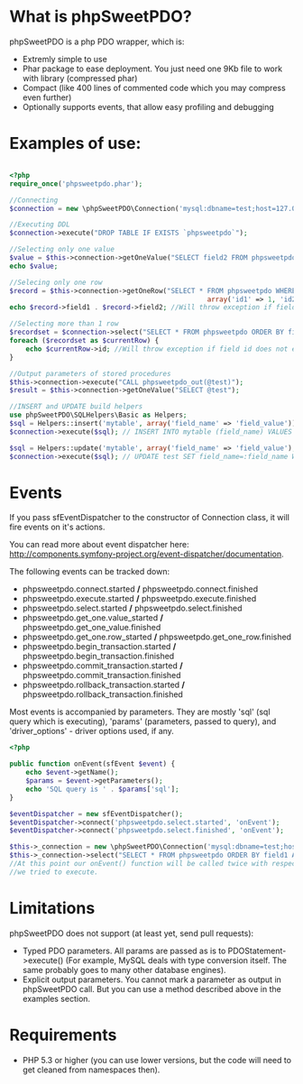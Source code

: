 What is phpSweetPDO?
=======================================

phpSweetPDO is a php PDO wrapper, which is:

*   Extremly simple to use
*   Phar package to ease deployment. You just need one 9Kb file to work with library (compressed phar)
*   Compact (like 400 lines of commented code which you may compress even further)
*   Optionally supports events, that allow easy profiling and debugging

Examples of use:
=======================================

```php

<?php
require_once('phpsweetpdo.phar');

//Connecting
$connection = new \phpSweetPDO\Connection('mysql:dbname=test;host=127.0.0.1', 'root', 'password');

//Executing DDL
$connection->execute("DROP TABLE IF EXISTS `phpsweetpdo`");

//Selecting only one value
$value = $this->connection->getOneValue("SELECT field2 FROM phpsweetpdo WHERE id=? AND field2 <> ?", array(1, 300));
echo $value;

//Selecing only one row
$record = $this->connection->getOneRow("SELECT * FROM phpsweetpdo WHERE id=:id1 AND field2<>:id2",
                                                 array('id1' => 1, 'id2' => 300));
echo $record->field1 . $record->field2; //Will throw exception if fields do not exist in a row

//Selecting more than 1 row
$recordset = $connection->select("SELECT * FROM phpsweetpdo ORDER BY field1 ASC");
foreach ($recordset as $currentRow) {
    echo $currentRow->id; //Will throw exception if field id does not exist in recordset
}

//Output parameters of stored procedures
$this->connection->execute("CALL phpsweetpdo_out(@test)");
$result = $this->connection->getOneValue("SELECT @test");

//INSERT and UPDATE build helpers
use phpSweetPDO\SQLHelpers\Basic as Helpers;
$sql = Helpers::insert('mytable', array('field_name' => 'field_value'));
$connection->execute($sql); // INSERT INTO mytable (field_name) VALUES (:field_name); //:field_name = 'field_value'

$sql = Helpers::update('mytable', array('field_name' => 'field_value'), "field_2=13");
$connection->execute($sql); // UPDATE test SET field_name=:field_name WHERE field_2='13'; //:field_name = 'field_value'
```

Events
=======================================
If you pass sfEventDispatcher to the constructor of Connection class, it will fire events on it's actions.

You can read more about event dispatcher here: http://components.symfony-project.org/event-dispatcher/documentation.

The following events can be tracked down:

*    phpsweetpdo.connect.started **/** phpsweetpdo.connect.finished
*    phpsweetpdo.execute.started **/** phpsweetpdo.execute.finished
*    phpsweetpdo.select.started **/** phpsweetpdo.select.finished
*    phpsweetpdo.get_one.value_started **/** phpsweetpdo.get_one_value.finished
*    phpsweetpdo.get_one.row_started **/** phpsweetpdo.get_one_row.finished
*    phpsweetpdo.begin_transaction.started **/** phpsweetpdo.begin_transaction.finished
*    phpsweetpdo.commit_transaction.started **/** phpsweetpdo.commit_transaction.finished
*    phpsweetpdo.rollback_transaction.started **/** phpsweetpdo.rollback_transaction.finished

Most events is accompanied by parameters. They are mostly 'sql' (sql query which is executing), 'params' (parameters,
passed to query), and 'driver_options' - driver options used, if any.


```php
<?php

public function onEvent(sfEvent $event) {
    echo $event->getName();
    $params = $event->getParameters();
    echo 'SQL query is ' . $params['sql'];
}

$eventDispatcher = new sfEventDispatcher();
$eventDispatcher->connect('phpsweetpdo.select.started', 'onEvent');
$eventDispatcher->connect('phpsweetpdo.select.finished', 'onEvent');

$this->_connection = new \phpSweetPDO\Connection('mysql:dbname=test;host=127.0.0.1', 'root', '', $eventDispatcher);
$this->_connection->select("SELECT * FROM phpsweetpdo ORDER BY field1 ASC");
//At this point our onEvent() function will be called twice with respected events and will print the query,
//we tried to execute.
```


Limitations
=======================================

phpSweetPDO does not support (at least yet, send pull requests):

*   Typed PDO parameters. All params are passed as is to PDOStatement->execute() (For example, MySQL deals with type
conversion itself. The same probably goes to many other database engines).
*   Explicit output parameters. You cannot mark a parameter as output in phpSweetPDO call. But you can use
a method described above in the examples section.


Requirements
=======================================

*   PHP 5.3 or higher (you can use lower versions, but the code will need to get cleaned from namespaces then).